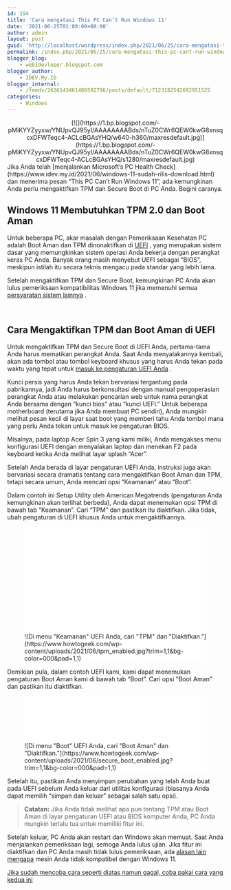 ```yaml
---
id: 194
title: 'Cara mengatasi This PC Can’t Run Windows 11'
date: '2021-06-25T01:00:00+00:00'
author: admin
layout: post
guid: 'http://localhost/wordpress/index.php/2021/06/25/cara-mengatasi-this-pc-cant-run-windows-11/'
permalink: /index.php/2021/06/25/cara-mengatasi-this-pc-cant-run-windows-11/
blogger_blog:
    - webidevloper.blogspot.com
blogger_author:
    - IDEV.My.ID
blogger_internal:
    - /feeds/2636143461486592706/posts/default/7123182542692951525
categories:
    - Windows
---
```


<div style="clear: both; text-align: center;">[![](https://1.bp.blogspot.com/-pMiKYYZyyxw/YNUpvQJ95yI/AAAAAAAABds/nTuZ0CWr6QEW0kwG8xnsqcxDFWTeqc4-ACLcBGAsYHQ/w640-h360/maxresdefault.jpg)](https://1.bp.blogspot.com/-pMiKYYZyyxw/YNUpvQJ95yI/AAAAAAAABds/nTuZ0CWr6QEW0kwG8xnsqcxDFWTeqc4-ACLcBGAsYHQ/s1280/maxresdefault.jpg)</div><span style="color: #222222; font-family: "Open Sans", serif; font-size: 16px; vertical-align: inherit;"><span style="vertical-align: inherit;">Jika Anda telah </span></span>[<span style="vertical-align: inherit;"><span style="vertical-align: inherit;">menjalankan Microsoft’s PC Health Check</span></span>](https://www.idev.my.id/2021/06/windows-11-sudah-rilis-download.html)<span style="color: #222222; font-family: "Open Sans", serif; font-size: 16px; vertical-align: inherit;"><span style="vertical-align: inherit;"> dan menerima pesan “This PC Can’t Run Windows 11”, ada kemungkinan Anda perlu mengaktifkan TPM dan Secure Boot di PC Anda. </span><span style="vertical-align: inherit;">Begini caranya.</span></span>

## <span style="vertical-align: inherit;"><span style="vertical-align: inherit;">Windows 11 Membutuhkan TPM 2.0 dan Boot Aman</span></span>

<span style="vertical-align: inherit;"><span style="vertical-align: inherit;">Untuk beberapa PC, akar masalah dengan Pemeriksaan Kesehatan PC adalah Boot Aman dan TPM dinonaktifkan di </span></span>[<span style="vertical-align: inherit;"><span style="vertical-align: inherit;">UEFI</span></span>](https://www.howtogeek.com/56958/htg-explains-how-uefi-will-replace-the-bios/)<span style="vertical-align: inherit;"><span style="vertical-align: inherit;"> , yang merupakan sistem dasar yang memungkinkan sistem operasi Anda bekerja dengan perangkat keras PC Anda. </span><span style="vertical-align: inherit;">Banyak orang masih menyebut UEFI sebagai “BIOS”, meskipun istilah itu secara teknis mengacu pada standar yang lebih lama.</span></span>

<span style="vertical-align: inherit;"><span style="vertical-align: inherit;">Setelah mengaktifkan TPM dan Secure Boot, kemungkinan PC Anda akan lulus pemeriksaan kompatibilitas Windows 11 jika memenuhi semua </span></span>[<span style="vertical-align: inherit;"><span style="vertical-align: inherit;">persyaratan sistem lainnya</span></span>](https://www.howtogeek.com/737029/what-are-the-minimum-system-requirements-to-run-windows-11/)<span style="vertical-align: inherit;"><span style="vertical-align: inherit;"> .</span></span>

<span style="vertical-align: inherit;"><span style="vertical-align: inherit;">  
</span></span>

## <span style="vertical-align: inherit;"><span style="vertical-align: inherit;">Cara Mengaktifkan TPM dan Boot Aman di UEFI</span></span>

<span style="vertical-align: inherit;"><span style="vertical-align: inherit;">Untuk mengaktifkan TPM dan Secure Boot di UEFI Anda, pertama-tama Anda harus mematikan perangkat Anda. </span><span style="vertical-align: inherit;">Saat Anda menyalakannya kembali, akan ada tombol atau tombol keyboard khusus yang harus Anda tekan pada waktu yang tepat untuk </span></span>[<span style="vertical-align: inherit;"><span style="vertical-align: inherit;">masuk ke pengaturan UEFI Anda</span></span>](https://www.idev.my.id/2021/06/windows-11-sudah-rilis-download.html)<span style="vertical-align: inherit;"><span style="vertical-align: inherit;"> .</span></span>

<span style="vertical-align: inherit;">Kunci persis yang harus Anda tekan bervariasi tergantung pada pabrikannya, jadi Anda harus berkonsultasi dengan manual pengoperasian perangkat Anda atau melakukan pencarian web untuk nama perangkat Anda bersama dengan “kunci bios” atau “kunci UEFI.” </span><span style="vertical-align: inherit;">Untuk beberapa motherboard (terutama jika Anda membuat PC sendiri), Anda mungkin melihat pesan kecil di layar saat boot yang memberi tahu Anda tombol mana yang perlu Anda tekan untuk masuk ke pengaturan BIOS.</span>

<span style="vertical-align: inherit;"><span style="vertical-align: inherit;">Misalnya, pada laptop Acer Spin 3 yang kami miliki, Anda mengakses menu konfigurasi UEFI dengan menyalakan laptop dan menekan F2 pada keyboard ketika Anda melihat layar splash “Acer”.</span></span>

<span style="vertical-align: inherit;"><span style="vertical-align: inherit;">Setelah Anda berada di layar pengaturan UEFI Anda, instruksi juga akan bervariasi secara dramatis tentang cara mengaktifkan Boot Aman dan TPM, tetapi secara umum, Anda mencari opsi “Keamanan” atau “Boot”.</span></span>

<span style="vertical-align: inherit;">Dalam contoh ini Setup Utility oleh American Megatrends (pengaturan Anda kemungkinan akan terlihat berbeda), Anda dapat menemukan opsi TPM di bawah tab “Keamanan”. </span><span style="vertical-align: inherit;">Cari “TPM” dan pastikan itu diaktifkan. </span><span style="vertical-align: inherit;">Jika tidak, ubah pengaturan di UEFI khusus Anda untuk mengaktifkannya.</span>

<figure style="background-color: white; color: #222222; font-family: "Open Sans", serif; font-size: 16px; margin: 0px 0px 24px;"><amp-img alt="Di menu "Keamanan" UEFI Anda, cari "TPM" dan "Diaktifkan."" height="488" i-amphtml-auto-lightbox-visited="" i-amphtml-layout="responsive" lightbox="i-amphtml-auto-lightbox-3" sizes="(min-width: 640px) 640px, 100vw" src="https://www.howtogeek.com/wp-content/uploads/2021/06/tpm_enabled.jpg?trim=1,1&bg-color=000&pad=1,1" style="--loader-delay-offset: 3ms !important; display: block; max-width: 100%; overflow: hidden; position: relative; width: 100vw;" width="650"><i-amphtml-sizer slot="i-amphtml-svc" style="display: block; padding-top: 246.25px;"></i-amphtml-sizer>![Di menu "Keamanan" UEFI Anda, cari "TPM" dan "Diaktifkan."](https://www.howtogeek.com/wp-content/uploads/2021/06/tpm_enabled.jpg?trim=1,1&bg-color=000&pad=1,1)</amp-img><figcaption style="color: #555555; font-family: -apple-system, BlinkMacSystemFont, "Open Sans", "Segoe UI", Roboto, Oxygen-Sans, Ubuntu, Cantarell, "Helvetica Neue", sans-serif; font-size: 14px; margin-top: 0px; padding: 10px 10px 10px 5px;"></figcaption></figure><span style="vertical-align: inherit;"><span style="vertical-align: inherit;">Demikian pula, dalam contoh UEFI kami, kami dapat menemukan pengaturan Boot Aman kami di bawah tab “Boot”. </span><span style="vertical-align: inherit;">Cari opsi “Boot Aman” dan pastikan itu diaktifkan.</span></span>

<figure style="background-color: white; color: #222222; font-family: "Open Sans", serif; font-size: 16px; margin: 0px 0px 24px;"><amp-img alt="Di menu "Boot" UEFI Anda, cari "Boot Aman" dan "Diaktifkan."" height="213" i-amphtml-auto-lightbox-visited="" i-amphtml-layout="responsive" lightbox="i-amphtml-auto-lightbox-2" sizes="(min-width: 640px) 640px, 100vw" src="https://www.howtogeek.com/wp-content/uploads/2021/06/secure_boot_enabled.jpg?trim=1,1&bg-color=000&pad=1,1" style="--loader-delay-offset: 3ms !important; display: block; max-width: 100%; overflow: hidden; position: relative; width: 100vw;" width="650"><i-amphtml-sizer slot="i-amphtml-svc" style="display: block; padding-top: 107.479px;"></i-amphtml-sizer>![Di menu "Boot" UEFI Anda, cari "Boot Aman" dan "Diaktifkan."](https://www.howtogeek.com/wp-content/uploads/2021/06/secure_boot_enabled.jpg?trim=1,1&bg-color=000&pad=1,1)</amp-img><figcaption style="color: #555555; font-family: -apple-system, BlinkMacSystemFont, "Open Sans", "Segoe UI", Roboto, Oxygen-Sans, Ubuntu, Cantarell, "Helvetica Neue", sans-serif; font-size: 14px; margin-top: 0px; padding: 10px 10px 10px 5px;"></figcaption></figure><span style="vertical-align: inherit;"><span style="vertical-align: inherit;">Setelah itu, pastikan Anda menyimpan perubahan yang telah Anda buat pada UEFI sebelum Anda keluar dari utilitas konfigurasi (biasanya Anda dapat memilih “simpan dan keluar” sebagai salah satu opsi).</span></span>

> **<span style="vertical-align: inherit;"><span style="vertical-align: inherit;">Catatan:</span></span>**<span style="vertical-align: inherit;"><span style="vertical-align: inherit;"> Jika Anda tidak melihat apa pun tentang TPM atau Boot Aman di layar pengaturan UEFI atau BIOS komputer Anda, PC Anda mungkin terlalu tua untuk memiliki fitur ini.</span></span>

<span style="vertical-align: inherit;"><span style="vertical-align: inherit;">Setelah keluar, PC Anda akan restart dan Windows akan memuat. </span><span style="vertical-align: inherit;">Saat Anda menjalankan pemeriksaan lagi, semoga Anda lulus ujian. </span><span style="vertical-align: inherit;">Jika fitur ini diaktifkan dan PC Anda masih tidak lulus pemeriksaan, ada </span></span>[<span style="vertical-align: inherit;"><span style="vertical-align: inherit;">alasan lain mengapa</span></span>](https://www.idev.my.id/search/label/seputar%20komputer)<span style="vertical-align: inherit;"><span style="vertical-align: inherit;"> mesin Anda tidak kompatibel dengan Windows 11.</span></span>

<span style="vertical-align: inherit;"><span style="vertical-align: inherit;">[Jika sudah mencoba cara seperti diatas namun gagal, coba pakai cara yang kedua ini](https://www.idev.my.id/2021/06/mengatasi-pc-cant-run-windows-11.html)</span></span>